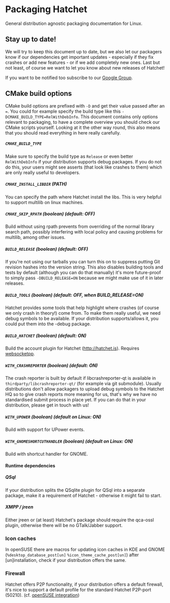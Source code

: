 # Packaging Hatchet

General distribution agnostic packaging documentation for Linux.

## Stay up to date!

We will try to keep this document up to date, but we also let our packagers know if our dependencies get important updates - especially if they fix crashes or add new features - or if we add completely new ones. Last but not least, of course we want to let you know about new releases of Hatchet!

If you want to be notified too subscribe to our [Google Group](https://groups.google.com/forum/#!forum/hatchet-packagers).

## CMake build options

CMake build options are prefixed with ```-D``` and get their value passed after an ```=```.
You could for example specify the build type like this ```-DCMAKE_BUILD_TYPE=RelWithDebInfo```.
This document contains only options relevant to packaging, to have a complete overview you should check our CMake scripts yourself. Looking at it the other way round, this also means that you should read everything in here really carefully.


##### ```CMAKE_BUILD_TYPE```

Make sure to specify the build type as ```Release``` or even better ```RelWithDebInfo``` if your distribution supports debug packages. If you do not do this, your users might see asserts (that look like crashes to them) which are only really useful to developers.

##### ```CMAKE_INSTALL_LIBDIR``` (PATH)

You can specify the path where Hatchet install the libs. This is very helpful to support multilib on linux machines. 

##### ```CMAKE_SKIP_RPATH``` (boolean) (default: OFF)

Build without using rpath prevents from overriding of the normal library search path, possibly interfering with local policy and causing problems for multilib, among other issues.

##### ```BUILD_RELEASE``` (boolean) (default: OFF)

If you're not using our tarballs you can turn this on to suppress putting Git revision hashes into the version string. This also disables building tools and tests by default (although you can do that manually) it's more future-proof to simply pass ```-DBUILD_RELEASE=ON``` because we might make use of it in later releases.

##### ```BUILD_TOOLS``` (boolean) (default: OFF, when BUILD_RELEASE=ON)

Hatchet provides some tools that help highlight where crashes (of course we only crash in theory!) come from. To make them really useful, we need debug symbols to be available. If your distribution supports/allows it, you could put them into the -debug package.

##### ```BUILD_HATCHET``` (boolean) (default: ON)

Build the account plugin for Hatchet (http://hatchet.is). Requires [websocketpp](https://github.com/zaphoyd/websocketpp).

##### ```WITH_CRASHREPORTER``` (boolean) (default: ON)

The crash reporter is built by default if libcrashreporter-qt is available in ```thirdparty/libcrashreporter-qt/``` (for example via git submodule). Usually distributions don't allow packagers to upload debug symbols to the Hatchet HQ so to give crash reports more meaning for us, that's why we have no standardised submit process in place yet. If you can do that in your distribution, please get in touch with us!

##### ```WITH_UPOWER``` (boolean) (default on Linux: ON)

Build with support for UPower events.

##### ```WITH_GNOMESHORTCUTHANDLER``` (boolean) (default on Linux: ON)

Build with shortcut handler for GNOME.

#### Runtime dependencies

##### QSql

If your distribution splits the QSqlite plugin for QSql into a separate package, make it a requirement of Hatchet -  otherwise it might fail to start.

##### XMPP / jreen

Either jreen or (at least) Hatchet's package should require the qca-ossl plugin, otherwise there will be no GTalk/Jabber support.

### Icon caches

In openSUSE there are macros for updating icon caches in KDE and GNOME (```%desktop_database_post[un]``` ```%icon_theme_cache_post[un]```) after [un]installation, check if your distribution offers the same.

### Firewall

Hatchet offers P2P functionality, if your distribution offers a default firewall, it's nice to support a default profile for the standard Hatchet P2P-port (50210). (cf. [openSUSE integration](https://build.opensuse.org/package/view_file/KDE:Extra/hatchet/hatchet.SuSEfirewall2?expand=1))

